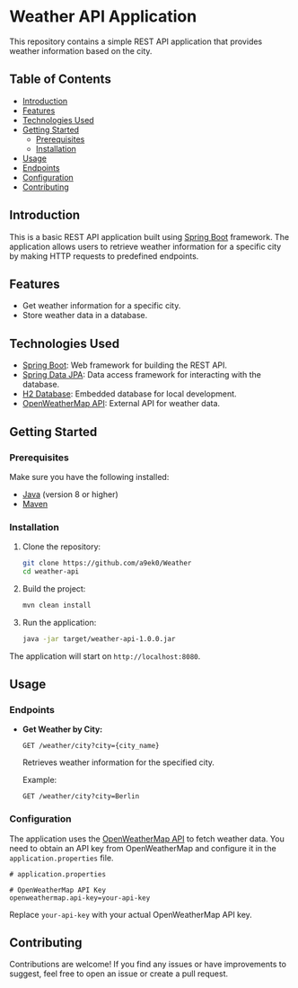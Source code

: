 # Weather API Application

This repository contains a simple REST API application that provides weather information based on the city.

## Table of Contents

- [Introduction](#introduction)
- [Features](#features)
- [Technologies Used](#technologies-used)
- [Getting Started](#getting-started)
  - [Prerequisites](#prerequisites)
  - [Installation](#installation)
- [Usage](#usage)
- [Endpoints](#endpoints)
- [Configuration](#configuration)
- [Contributing](#contributing)

## Introduction

This is a basic REST API application built using [Spring Boot](https://spring.io/projects/spring-boot) framework. The application allows users to retrieve weather information for a specific city by making HTTP requests to predefined endpoints.

## Features

- Get weather information for a specific city.
- Store weather data in a database.

## Technologies Used

- [Spring Boot](https://spring.io/projects/spring-boot): Web framework for building the REST API.
- [Spring Data JPA](https://spring.io/projects/spring-data-jpa): Data access framework for interacting with the database.
- [H2 Database](https://www.h2database.com/): Embedded database for local development.
- [OpenWeatherMap API](https://openweathermap.org/api): External API for weather data.

## Getting Started

### Prerequisites

Make sure you have the following installed:

- [Java](https://www.oracle.com/java/technologies/javase-downloads.html) (version 8 or higher)
- [Maven](https://maven.apache.org/download.cgi)

### Installation

1. Clone the repository:

    ```bash
    git clone https://github.com/a9ek0/Weather
    cd weather-api
    ```

2. Build the project:

    ```bash
    mvn clean install
    ```

3. Run the application:

    ```bash
    java -jar target/weather-api-1.0.0.jar
    ```

The application will start on `http://localhost:8080`.

## Usage

### Endpoints

- **Get Weather by City:**
  
  ```http
  GET /weather/city?city={city_name}
  ```

  Retrieves weather information for the specified city.

  Example:
  ```http
  GET /weather/city?city=Berlin
  ```

### Configuration

The application uses the [OpenWeatherMap API](https://openweathermap.org/api) to fetch weather data. You need to obtain an API key from OpenWeatherMap and configure it in the `application.properties` file.

```properties
# application.properties

# OpenWeatherMap API Key
openweathermap.api-key=your-api-key
```

Replace `your-api-key` with your actual OpenWeatherMap API key.

## Contributing

Contributions are welcome! If you find any issues or have improvements to suggest, feel free to open an issue or create a pull request.
